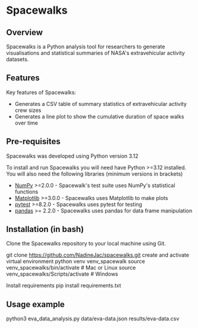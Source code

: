 # Spacewalks

## Overview
Spacewalks is a Python analysis tool for researchers to generate visualisations
and statistical summaries of NASA's extravehicular activity datasets.

## Features
Key features of Spacewalks:

- Generates a CSV table of summary statistics of extravehicular activity crew sizes
- Generates a line plot to show the cumulative duration of space walks over time

## Pre-requisites

Spacewalks was developed using Python version 3.12

To install and run Spacewalks you will need have Python >=3.12 
installed. You will also need the following libraries (minimum versions in brackets)

- [NumPy](https://www.numpy.org/) >=2.0.0 - Spacewalk's test suite uses NumPy's statistical functions
- [Matplotlib](https://matplotlib.org/stable/index.html) >=3.0.0  - Spacewalks uses Matplotlib to make plots
- [pytest](https://docs.pytest.org/en/8.2.x/#) >=8.2.0  - Spacewalks uses pytest for testing
- [pandas](https://pandas.pydata.org/) >= 2.2.0 - Spacewalks uses pandas for data frame manipulation

## Installation (in bash)
Clone the Spacewalks repository to your local machine using Git.

git clone https://github.com/NadineJac/spacewalks.git
create and activate virtual environment
python venv venv_spacewalk
source venv_spacewalks/bin/activate # Mac or Linux
source venv_spacewalks/Scripts/activate # Windows

Install requirements
pip install requirements.txt

## Usage example
python3 eva_data_analysis.py data/eva-data.json results/eva-data.csv

